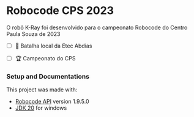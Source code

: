 # Robocode CPS 2023
O robô K-Ray foi desenvolvido para o campeonato Robocode do Centro Paula Souza de 2023

- [ ] 🏅 Batalha local da Etec Abdias 
- [ ] 🏆 Campeonato do CPS


### Setup and Documentations
This project was made with:
- [Robocode API](https://robocode.sourceforge.io/docs/robocode/) version 1.9.5.0
- [JDK 20](https://www.java.com/en/) for windows
